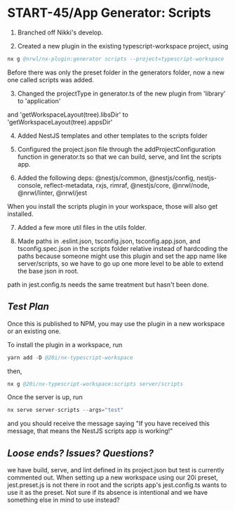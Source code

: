 # START-45/App Generator: Scripts

1. Branched off Nikki's develop.

2. Created a new plugin in the existing typescript-workspace project, using

```s
nx g @nrwl/nx-plugin:generator scripts --project=typescript-workspace
```

Before there was only the preset folder in the generators folder, now a new one called scripts was added.

3. Changed the projectType in generator.ts of the new plugin from 'library' to 'application'

and 'getWorkspaceLayout(tree).libsDir' to 'getWorkspaceLayout(tree).appsDir'

4. Added NestJS templates and other templates to the scripts folder

5. Configured the project.json file through the addProjectConfiguration function in generator.ts so that we can build, serve, and lint the scripts app.

6. Added the following deps: @nestjs/common, @nestjs/config, nestjs-console, reflect-metadata, rxjs, rimraf, @nestjs/core, @nrwl/node, @nrwl/linter, @nrwl/jest

When you install the scripts plugin in your workspace, those will also get installed.

7. Added a few more util files in the utils folder.

8. Made paths in .eslint.json, tsconfig.json, tsconfig.app.json, and tsconfig.spec.json in the scripts folder relative instead of hardcoding the paths because someone might use this plugin and set the app name like server/scripts, so we have to go up one more level to be able to extend the base json in root.

path in jest.config.ts needs the same treatment but hasn't been done.

## _Test Plan_

Once this is published to NPM, you may use the plugin in a new workspace or an existing one.

To install the plugin in a workspace, run

```s
yarn add -D @20i/nx-typescript-workspace
```

then, 

```s
nx g @20i/nx-typescript-workspace:scripts server/scripts
```

Once the server is up, run 

```s
nx serve server-scripts --args="test"
```

and you should receive the message saying "If you have received this message, that means the NestJS scripts app is working!"

## _Loose ends? Issues? Questions?_ <!-- optional -->

we have build, serve, and lint defined in its project.json but test is currently commented out. When setting up a new workspace using our 20i preset, jest.preset.js is not there in root and the scripts app's jest.config.ts wants to use it as the preset. Not sure if its absence is intentional and we have something else in mind to use instead?
